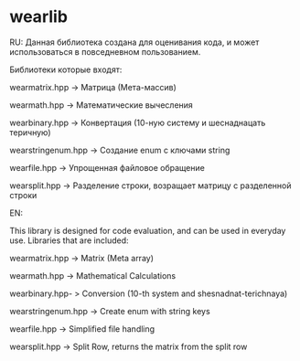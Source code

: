 # wearlib

RU:
  Данная библиотека создана для оценивания кода, и может использоваться в повседневном пользованием.

  Библиотеки которые входят:

  wearmatrix.hpp        -> Матрица (Мета-массив)
  
  wearmath.hpp          -> Математические вычесления
  
  wearbinary.hpp        -> Конвертация (10-ную систему и шеснаднацать теричную)
  
  wearstringenum.hpp    -> Создание enum с ключами string
  
  wearfile.hpp          -> Упрощенная файловое обращение
  
  wearsplit.hpp         -> Разделение строки, возращает матрицу с разделенной строки

EN:

  This library is designed for code evaluation, and can be used in everyday use.
  Libraries that are included:

  wearmatrix.hpp -> Matrix (Meta array)
  
  wearmath.hpp -> Mathematical Calculations
  
  wearbinary.hpp- > Conversion (10-th system and shesnadnat-terichnaya)
  
  wearstringenum.hpp -> Create enum with string keys
  
  wearfile.hpp -> Simplified file handling
  
  wearsplit.hpp -> Split Row, returns the matrix from the split row
